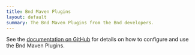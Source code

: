 ```yaml
---
title: Bnd Maven Plugins
layout: default
summary: The Bnd Maven Plugins from the Bnd developers.
---
```


See the [documentation on GitHub][1] for details on how to configure and
use the Bnd Maven Plugins.

[1]: https://github.com/bndtools/bnd/blob/master/maven-plugins/README.md
